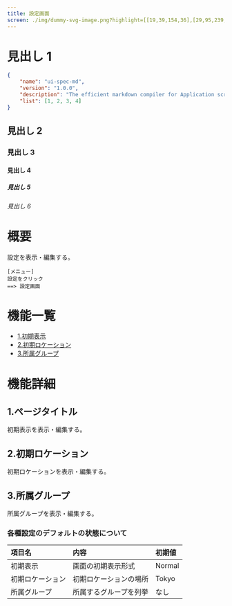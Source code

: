 ```yaml
---
title: 設定画面
screen: ./img/dummy-svg-image.png?highlight=[[19,39,154,36],[29,95,239,45],[29,141,239,48],[29,191,238,44],[29,236,238,86],[294,94,410,339]]
---
```


# 見出し 1

```json
{
    "name": "ui-spec-md",
    "version": "1.0.0",
    "description": "The efficient markdown compiler for Application screen documentation with UI Flows Graph",
    "list": [1, 2, 3, 4]
}
```

## 見出し 2

### 見出し 3

#### 見出し 4

##### 見出し 5

###### 見出し 6

# 概要

設定を表示・編集する。

```uiflows
[メニュー]
設定をクリック
==> 設定画面
```

# 機能一覧

-   [1.初期表示](#1.初期表示)
-   [2.初期ロケーション](#2.初期ロケーションå)
-   [3.所属グループ](#3.所属グループ)

# 機能詳細

## 1.ページタイトル

初期表示を表示・編集する。

## 2.初期ロケーション

初期ロケーションを表示・編集する。

## 3.所属グループ

所属グループを表示・編集する。

### 各種設定のデフォルトの状態について

| 項目名           | 内容                   | 初期値 |
| :--------------- | :--------------------- | :----- |
| 初期表示         | 画面の初期表示形式     | Normal |
| 初期ロケーション | 初期ロケーションの場所 | Tokyo  |
| 所属グループ     | 所属するグループを列挙 | なし   |
